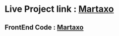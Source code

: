 # Live Project link : [Martaxo](https://martaxo.netlify.app/)

## FrontEnd Code : [Martaxo](https://github.com/Sakebul-islam/Martaxo.git)
